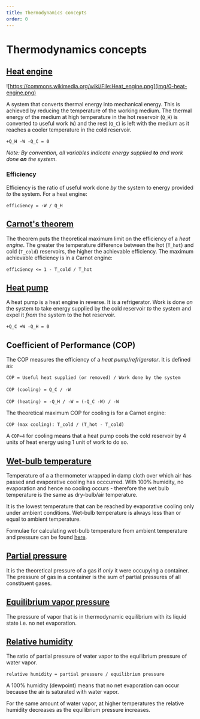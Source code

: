 ```yaml
---
title: Thermodynamics concepts
order: 0
---
```


# Thermodynamics concepts

## [Heat engine][1]

![https://commons.wikimedia.org/wiki/File:Heat_engine.png](img/0-heat-engine.png)

A system that converts thermal energy into mechanical energy. This is achieved by reducing the temperature of the working medium. The thermal energy of the medium at high temperature in the hot reservoir (`Q_H`) is converted to useful work (`W`) and the rest (`Q_C`) is left with the medium as it reaches a cooler temperature in the cold reservoir.

```
+Q_H -W -Q_C = 0
```

*Note: By convention, all variables indicate energy supplied **to** and work done **on** the system*.

### Efficiency

Efficiency is the ratio of useful work done *by* the system to energy provided *to* the system. For a heat engine:

```
efficiency = -W / Q_H
```

## [Carnot's theorem][2]

The theorem puts the theoretical maximum limit on the efficiency of a *heat engine*. The greater the temperature difference between the hot (`T_hot`) and cold (`T_cold`) reservoirs, the higher the achievable efficiency. The maximum achievable efficiency is in a Carnot engine:

```
efficiency <= 1 - T_cold / T_hot
```

## [Heat pump][7]

A heat pump is a heat engine in reverse. It is a refrigerator. Work is done *on* the system to take energy supplied by the cold reservoir *to* the system and expel it *from* the system to the hot reservoir.

```
+Q_C +W -Q_H = 0
```

## Coefficient of Performance (COP)

The COP measures the efficiency of a *heat pump*/*refrigerator*. It is defined as:

```
COP = Useful heat supplied (or removed) / Work done by the system

COP (cooling) = Q_C / -W

COP (heating) = -Q_H / -W = (-Q_C -W) / -W
```

The theoretical maximum COP for cooling is for a Carnot engine:

```
COP (max cooling): T_cold / (T_hot - T_cold)
```

A `COP=4` for cooling means that a heat pump cools the cold reservoir by 4 units of heat energy using 1 unit of work to do so.

## [Wet-bulb temperature][3]

Temperature of a a thermometer wrapped in damp cloth over which air has passed and evaporative cooling has occcurred. With 100% humidity, no evaporation and hence no cooling occurs - therefore the wet bulb temperature is the same as dry-bulb/air temperature.

It is the lowest temperature that can be reached by evaporative cooling only under ambient conditions. Wet-bulb temperature is always less than or equal to ambient temperature.

Formulae for calculating wet-bulb temperature from ambient temperature and pressure can be found [here][7].

## [Partial pressure][4]

It is the theoretical pressure of a gas if *only* it were occupying a container. The pressure of gas in a container is the sum of partial pressures of all constituent gases.

## [Equilibrium vapor pressure][5]

The pressure of vapor that is in thermodynamic equilibrium with its liquid state i.e. no net evaporation.

## [Relative humidity][6]

The ratio of partial pressure of water vapor to the equilibrium pressure of water vapor.

```
relative humidity = partial pressure / equilibrium pressure
```

A 100% humidity (dewpoint) means that no net evaporation can occur because the air is saturated with water vapor.

For the same amount of water vapor, at higher temperatures the relative humidity decreases as the equilibrium pressure increases.

[1]: https://en.wikipedia.org/wiki/Heat_engine
[2]: https://en.wikipedia.org/wiki/Carnot's_theorem_(thermodynamics)
[3]: https://en.wikipedia.org/wiki/Wet-bulb_temperature
[4]: https://en.wikipedia.org/wiki/Partial_pressure
[5]: https://en.wikipedia.org/wiki/Vapor_pressure
[6]: https://en.wikipedia.org/wiki/Relative_humidity
[7]: https://www.weather.gov/epz/wxcalc_rh
